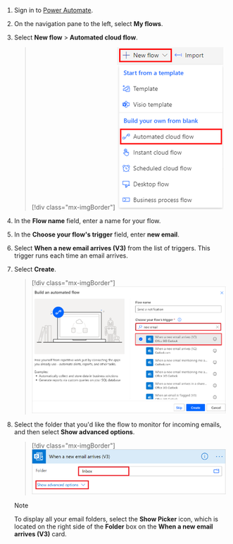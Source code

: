 1. Sign in to [Power Automate](https://flow.microsoft.com).

1. On the navigation pane to the left, select **My flows**.

1. Select **New flow** > **Automated cloud flow**.

    > [!div class="mx-imgBorder"]
    > ![Screenshot of Build an automated cloud flow.](../includes/media/email-triggers/automated-from-blank.png "Build an automated cloud flow")

1. In the **Flow name** field, enter a name for your flow.

1. In the **Choose your flow's trigger** field, enter **new email**.

1. Select **When a new email arrives (V3)** from the list of triggers. This trigger runs each time an email arrives.

1. Select **Create**.

    > [!div class="mx-imgBorder"]
    > ![Screenshot of an email trigger.](../includes/media/email-triggers/email-triggers-1.png "Email trigger")

1. Select the folder that you'd like the flow to monitor for incoming emails, and then select **Show advanced options**.

    > [!div class="mx-imgBorder"]
    > ![Screenshot of the folder property.](media/email-triggers/email-triggers-subject-folder.png "Folder property")
   
     >[!NOTE]
     > To display all your email folders, select the **Show Picker** icon, which is located on the right side of the **Folder** box on the **When a new email arrives (V3)** card.
   


